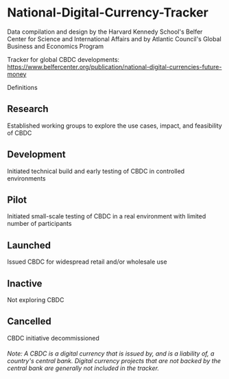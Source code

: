 # National-Digital-Currency-Tracker
Data compilation and design by the Harvard Kennedy School's Belfer Center for Science and International Affairs and by Atlantic Council's Global Business and Economics Program

Tracker for global CBDC developments: https://www.belfercenter.org/publication/national-digital-currencies-future-money	
	
Definitions	
## Research
Established working groups to explore the use cases, impact, and feasibility of CBDC
## Development
Initiated technical build and early testing of CBDC in controlled environments
## Pilot
Initiated small-scale testing of CBDC in a real environment with limited number of participants
## Launched
Issued CBDC for widespread retail and/or wholesale use
## Inactive
Not exploring CBDC
## Cancelled
CBDC initiative decommissioned 
	
###### Note: A CBDC is a digital currency that is issued by, and is a liability of, a country's central bank. Digital currency projects that are not backed by the central bank are generally not included in the tracker.	
